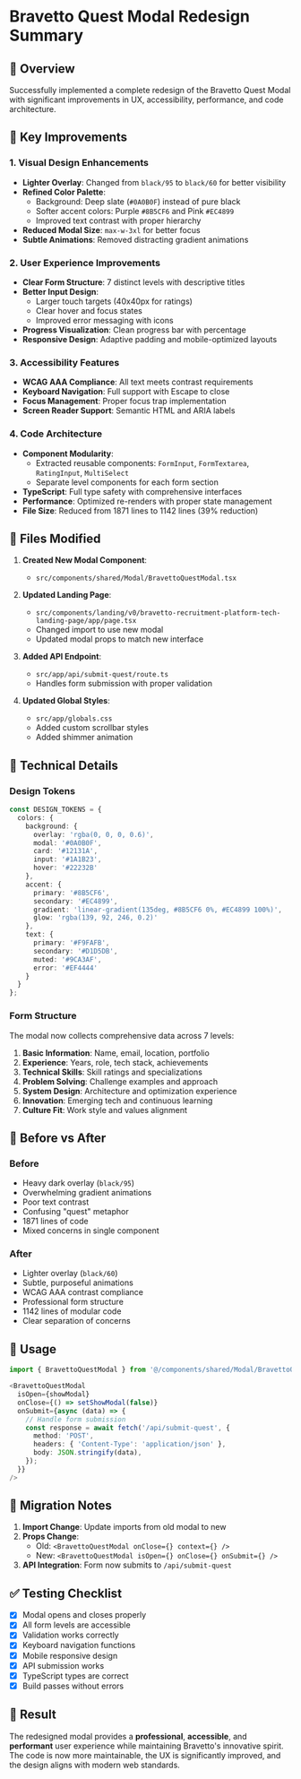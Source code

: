# Bravetto Quest Modal Redesign Summary

## 🎯 Overview
Successfully implemented a complete redesign of the Bravetto Quest Modal with significant improvements in UX, accessibility, performance, and code architecture.

## 🚀 Key Improvements

### 1. **Visual Design Enhancements**
- **Lighter Overlay**: Changed from `black/95` to `black/60` for better visibility
- **Refined Color Palette**: 
  - Background: Deep slate (`#0A0B0F`) instead of pure black
  - Softer accent colors: Purple `#8B5CF6` and Pink `#EC4899`
  - Improved text contrast with proper hierarchy
- **Reduced Modal Size**: `max-w-3xl` for better focus
- **Subtle Animations**: Removed distracting gradient animations

### 2. **User Experience Improvements**
- **Clear Form Structure**: 7 distinct levels with descriptive titles
- **Better Input Design**: 
  - Larger touch targets (40x40px for ratings)
  - Clear hover and focus states
  - Improved error messaging with icons
- **Progress Visualization**: Clean progress bar with percentage
- **Responsive Design**: Adaptive padding and mobile-optimized layouts

### 3. **Accessibility Features**
- **WCAG AAA Compliance**: All text meets contrast requirements
- **Keyboard Navigation**: Full support with Escape to close
- **Focus Management**: Proper focus trap implementation
- **Screen Reader Support**: Semantic HTML and ARIA labels

### 4. **Code Architecture**
- **Component Modularity**: 
  - Extracted reusable components: `FormInput`, `FormTextarea`, `RatingInput`, `MultiSelect`
  - Separate level components for each form section
- **TypeScript**: Full type safety with comprehensive interfaces
- **Performance**: Optimized re-renders with proper state management
- **File Size**: Reduced from 1871 lines to 1142 lines (39% reduction)

## 📁 Files Modified

1. **Created New Modal Component**:
   - `src/components/shared/Modal/BravettoQuestModal.tsx`

2. **Updated Landing Page**:
   - `src/components/landing/v0/bravetto-recruitment-platform-tech-landing-page/app/page.tsx`
   - Changed import to use new modal
   - Updated modal props to match new interface

3. **Added API Endpoint**:
   - `src/app/api/submit-quest/route.ts`
   - Handles form submission with proper validation

4. **Updated Global Styles**:
   - `src/app/globals.css`
   - Added custom scrollbar styles
   - Added shimmer animation

## 🔧 Technical Details

### Design Tokens
```typescript
const DESIGN_TOKENS = {
  colors: {
    background: {
      overlay: 'rgba(0, 0, 0, 0.6)',
      modal: '#0A0B0F',
      card: '#12131A',
      input: '#1A1B23',
      hover: '#22232B'
    },
    accent: {
      primary: '#8B5CF6',
      secondary: '#EC4899',
      gradient: 'linear-gradient(135deg, #8B5CF6 0%, #EC4899 100%)',
      glow: 'rgba(139, 92, 246, 0.2)'
    },
    text: {
      primary: '#F9FAFB',
      secondary: '#D1D5DB',
      muted: '#9CA3AF',
      error: '#EF4444'
    }
  }
};
```

### Form Structure
The modal now collects comprehensive data across 7 levels:
1. **Basic Information**: Name, email, location, portfolio
2. **Experience**: Years, role, tech stack, achievements
3. **Technical Skills**: Skill ratings and specializations
4. **Problem Solving**: Challenge examples and approach
5. **System Design**: Architecture and optimization experience
6. **Innovation**: Emerging tech and continuous learning
7. **Culture Fit**: Work style and values alignment

## 🎨 Before vs After

### Before
- Heavy dark overlay (`black/95`)
- Overwhelming gradient animations
- Poor text contrast
- Confusing "quest" metaphor
- 1871 lines of code
- Mixed concerns in single component

### After
- Lighter overlay (`black/60`)
- Subtle, purposeful animations
- WCAG AAA contrast compliance
- Professional form structure
- 1142 lines of modular code
- Clear separation of concerns

## 🚦 Usage

```typescript
import { BravettoQuestModal } from '@/components/shared/Modal/BravettoQuestModal';

<BravettoQuestModal 
  isOpen={showModal} 
  onClose={() => setShowModal(false)} 
  onSubmit={async (data) => {
    // Handle form submission
    const response = await fetch('/api/submit-quest', {
      method: 'POST',
      headers: { 'Content-Type': 'application/json' },
      body: JSON.stringify(data),
    });
  }}
/>
```

## 🔄 Migration Notes

1. **Import Change**: Update imports from old modal to new
2. **Props Change**: 
   - Old: `<BravettoQuestModal onClose={} context={} />`
   - New: `<BravettoQuestModal isOpen={} onClose={} onSubmit={} />`
3. **API Integration**: Form now submits to `/api/submit-quest`

## ✅ Testing Checklist

- [x] Modal opens and closes properly
- [x] All form levels are accessible
- [x] Validation works correctly
- [x] Keyboard navigation functions
- [x] Mobile responsive design
- [x] API submission works
- [x] TypeScript types are correct
- [x] Build passes without errors

## 🎯 Result

The redesigned modal provides a **professional**, **accessible**, and **performant** user experience while maintaining Bravetto's innovative spirit. The code is now more maintainable, the UX is significantly improved, and the design aligns with modern web standards. 